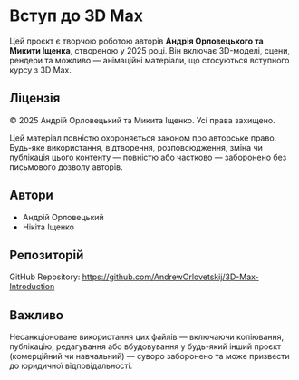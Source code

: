 # Вступ до 3D Max

Цей проєкт є творчою роботою авторів **Андрія Орловецького та Микити Іщенка**, створеною у 2025 році. Він включає 3D-моделі, сцени, рендери та можливо — анімаційні матеріали, що стосуються вступного курсу з 3D Max.

## Ліцензія

© 2025 Андрій Орловецький та Микита Іщенко. Усі права захищено.

Цей матеріал повністю охороняється законом про авторське право. Будь-яке використання, відтворення, розповсюдження, зміна чи публікація цього контенту — повністю або частково — заборонено без письмового дозволу авторів.

## Автори

- Андрій Орловецький  
- Нікіта Іщенко

## Репозиторій

GitHub Repository: https://github.com/AndrewOrlovetskij/3D-Max-Introduction

## Важливо

Несанкціоноване використання цих файлів — включаючи копіювання, публікацію, редагування або вбудовування у будь-який інший проєкт (комерційний чи навчальний) — суворо заборонено та може призвести до юридичної відповідальності.